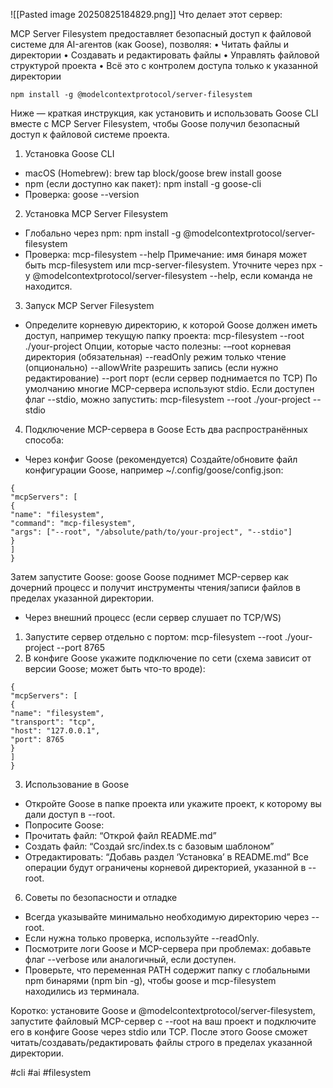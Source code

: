 ![[Pasted image 20250825184829.png]]
Что делает этот сервер:

MCP Server Filesystem предоставляет безопасный доступ к файловой системе для AI-агентов (как Goose), позволяя:
•  Читать файлы и директории
•  Создавать и редактировать файлы
•  Управлять файловой структурой проекта
•  Всё это с контролем доступа только к указанной директории

```
npm install -g @modelcontextprotocol/server-filesystem
```


Ниже — краткая инструкция, как установить и использовать Goose CLI вместе с MCP Server Filesystem, чтобы Goose получил безопасный доступ к файловой системе проекта.

1) Установка Goose CLI
- macOS (Homebrew):
brew tap block/goose
brew install goose
- npm (если доступно как пакет):
npm install -g goose-cli
- Проверка:
goose --version

2) Установка MCP Server Filesystem
- Глобально через npm:
npm install -g @modelcontextprotocol/server-filesystem
- Проверка:
mcp-filesystem --help
Примечание: имя бинаря может быть mcp-filesystem или mcp-server-filesystem. Уточните через npx -y @modelcontextprotocol/server-filesystem --help, если команда не находится.

3) Запуск MCP Server Filesystem
- Определите корневую директорию, к которой Goose должен иметь доступ, например текущую папку проекта:
mcp-filesystem --root ./your-project
Опции, которые часто полезны:
-–root <path> корневая директория (обязательная)
--readOnly режим только чтение (опционально)
--allowWrite разрешить запись (если нужно редактирование)
--port <number> порт (если сервер поднимается по TCP)
По умолчанию многие MCP-сервера используют stdio. Если доступен флаг --stdio, можно запустить:
mcp-filesystem --root ./your-project --stdio

4) Подключение MCP-сервера в Goose
Есть два распространённых способа:

- Через конфиг Goose (рекомендуется)
Создайте/обновите файл конфигурации Goose, например ~/.config/goose/config.json:
```
{
"mcpServers": [
{
"name": "filesystem",
"command": "mcp-filesystem",
"args": ["--root", "/absolute/path/to/your-project", "--stdio"]
}
]
}
```
Затем запустите Goose:
goose
Goose поднимет MCP-сервер как дочерний процесс и получит инструменты чтения/записи файлов в пределах указанной директории.

- Через внешний процесс (если сервер слушает по TCP/WS)
1) Запустите сервер отдельно с портом:
mcp-filesystem --root ./your-project --port 8765
2) В конфиге Goose укажите подключение по сети (схема зависит от версии Goose; может быть что-то вроде):
```
{
"mcpServers": [
{
"name": "filesystem",
"transport": "tcp",
"host": "127.0.0.1",
"port": 8765
}
]
}
```

3) Использование в Goose
- Откройте Goose в папке проекта или укажите проект, к которому вы дали доступ в --root.
- Попросите Goose:
- Прочитать файл: “Открой файл README.md”
- Создать файл: “Создай src/index.ts с базовым шаблоном”
- Отредактировать: “Добавь раздел ‘Установка’ в README.md”
Все операции будут ограничены корневой директорией, указанной в --root.

6) Советы по безопасности и отладке
- Всегда указывайте минимально необходимую директорию через --root.
- Если нужна только проверка, используйте --readOnly.
- Посмотрите логи Goose и MCP-сервера при проблемах: добавьте флаг --verbose или аналогичный, если доступен.
- Проверьте, что переменная PATH содержит папку с глобальными npm бинарями (npm bin -g), чтобы goose и mcp-filesystem находились из терминала.

Коротко: установите Goose и @modelcontextprotocol/server-filesystem, запустите файловый MCP-сервер с --root на ваш проект и подключите его в конфиге Goose через stdio или TCP. После этого Goose сможет читать/создавать/редактировать файлы строго в пределах указанной директории.

#cli #ai #filesystem
